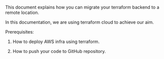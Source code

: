 This document explains how you can migrate your terraform backend to a remote location.

In this documentation, we are using terraform cloud to achieve our aim.

Prerequisites:

1. How to deploy AWS infra using terraform.

2. How to push your code to GitHub repository.